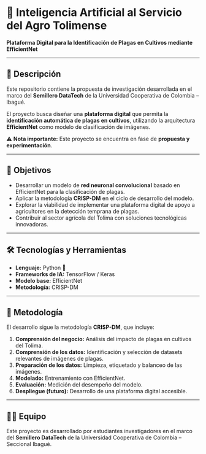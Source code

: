 # 🌱 Inteligencia Artificial al Servicio del Agro Tolimense
**Plataforma Digital para la Identificación de Plagas en Cultivos mediante EfficientNet**

---

## 📌 Descripción
Este repositorio contiene la propuesta de investigación desarrollada en el marco del **Semillero DataTech** de la Universidad Cooperativa de Colombia – Ibagué.  

El proyecto busca diseñar una **plataforma digital** que permita la **identificación automática de plagas en cultivos**, utilizando la arquitectura **EfficientNet** como modelo de clasificación de imágenes.  

⚠️ **Nota importante:** Este proyecto se encuentra en fase de **propuesta y experimentación**.

---

## 🎯 Objetivos
- Desarrollar un modelo de **red neuronal convolucional** basado en EfficientNet para la clasificación de plagas.  
- Aplicar la metodología **CRISP-DM** en el ciclo de desarrollo del modelo.  
- Explorar la viabilidad de implementar una plataforma digital de apoyo a agricultores en la detección temprana de plagas.  
- Contribuir al sector agrícola del Tolima con soluciones tecnológicas innovadoras.  

---

## 🛠️ Tecnologías y Herramientas
- **Lenguaje:** Python 🐍  
- **Frameworks de IA:** TensorFlow / Keras  
- **Modelo base:** EfficientNet  
- **Metodología:** CRISP-DM  

---

## 📖 Metodología
El desarrollo sigue la metodología **CRISP-DM**, que incluye:  
1. **Comprensión del negocio:** Análisis del impacto de plagas en cultivos del Tolima.  
2. **Comprensión de los datos:** Identificación y selección de datasets relevantes de imágenes de plagas.  
3. **Preparación de los datos:** Limpieza, etiquetado y balanceo de las imágenes.  
4. **Modelado:** Entrenamiento con EfficientNet.  
5. **Evaluación:** Medición del desempeño del modelo.  
6. **Despliegue (futuro):** Desarrollo de una plataforma digital accesible.  

---

## 👨‍🔬 Equipo
Este proyecto es desarrollado por estudiantes investigadores en el marco del **Semillero DataTech** de la Universidad Cooperativa de Colombia – Seccional Ibagué.  

